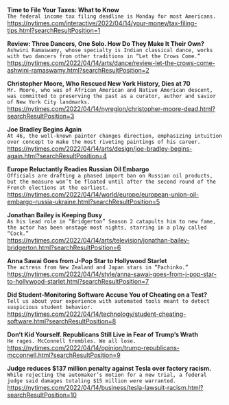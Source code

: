 **Time to File Your Taxes: What to Know**\
`The federal income tax filing deadline is Monday for most Americans.`\
https://nytimes.com/interactive/2022/04/14/your-money/tax-filing-tips.html?searchResultPosition=1

**Review: Three Dancers, One Solo. How Do They Make It Their Own?**\
`Ashwini Ramaswamy, whose specialty is Indian classical dance, works with two dancers from other traditions in “Let the Crows Come.”`\
https://nytimes.com/2022/04/14/arts/dance/review-let-the-crows-come-ashwini-ramaswamy.html?searchResultPosition=2

**Christopher Moore, Who Rescued New York History, Dies at 70**\
`Mr. Moore, who was of African American and Native American descent, was committed to preserving the past as a curator, author and savior of New York City landmarks.`\
https://nytimes.com/2022/04/14/nyregion/christopher-moore-dead.html?searchResultPosition=3

**Joe Bradley Begins Again**\
`At 46, the well-known painter changes direction, emphasizing intuition over concept to make the most riveting paintings of his career.`\
https://nytimes.com/2022/04/14/arts/design/joe-bradley-begins-again.html?searchResultPosition=4

**Europe Reluctantly Readies Russian Oil Embargo**\
`Officials are drafting a phased import ban on Russian oil products, but the measure won’t be floated until after the second round of the French elections at the earliest.`\
https://nytimes.com/2022/04/14/world/europe/european-union-oil-embargo-russia-ukraine.html?searchResultPosition=5

**Jonathan Bailey is Keeping Busy**\
`As his lead role in “Bridgerton” Season 2 catapults him to new fame, the actor has been onstage most nights, starring in a play called “Cock.”`\
https://nytimes.com/2022/04/14/arts/television/jonathan-bailey-bridgerton.html?searchResultPosition=6

**Anna Sawai Goes from J-Pop Star to Hollywood Starlet**\
`The actress from New Zealand and Japan stars in “Pachinko.”`\
https://nytimes.com/2022/04/14/style/anna-sawai-goes-from-j-pop-star-to-hollywood-starlet.html?searchResultPosition=7

**Did Student-Monitoring Software Accuse You of Cheating on a Test?**\
`Tell us about your experience with automated tools meant to detect suspicious student behavior.`\
https://nytimes.com/2022/04/14/technology/student-cheating-software.html?searchResultPosition=8

**Don’t Kid Yourself. Republicans Still Live in Fear of Trump’s Wrath**\
`He rages. McConnell trembles. We all lose.`\
https://nytimes.com/2022/04/14/opinion/trump-republicans-mcconnell.html?searchResultPosition=9

**Judge reduces $137 million penalty against Tesla over factory racism.**\
`While rejecting the automaker’s motion for a new trial, a federal judge said damages totaling $15 million were warranted.`\
https://nytimes.com/2022/04/14/business/tesla-lawsuit-racism.html?searchResultPosition=10


